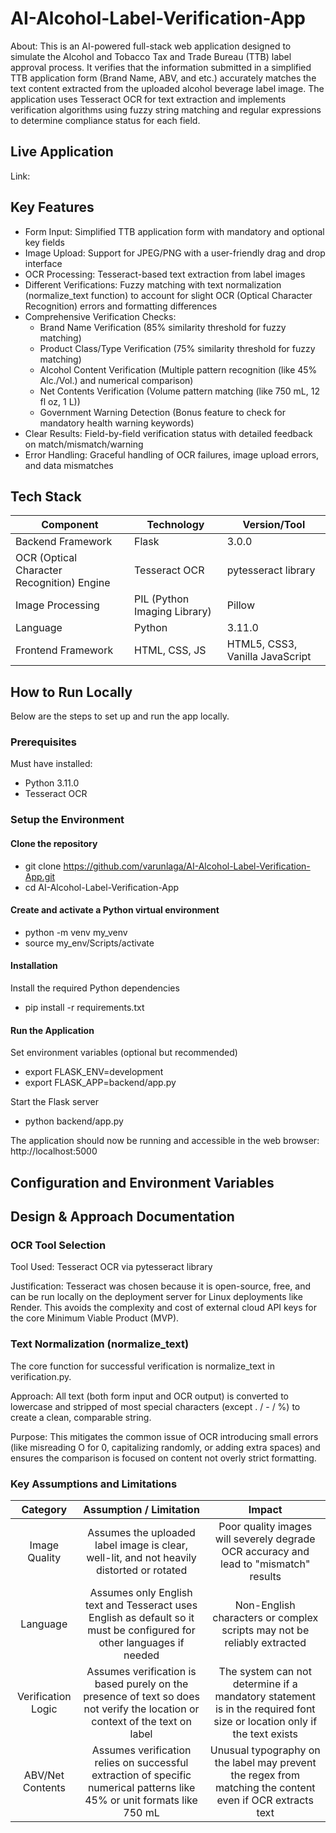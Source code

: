 # AI-Alcohol-Label-Verification-App

About: This is an AI-powered full-stack web application designed to simulate the Alcohol and Tobacco Tax and Trade Bureau ($\text{TTB}$) label approval process. It verifies that the information submitted in a simplified $\text{TTB}$ application form (Brand Name, $\text{ABV}$, and etc.) accurately matches the text content extracted from the uploaded alcohol beverage label image. The application uses Tesseract OCR for text extraction and implements verification algorithms using fuzzy string matching and regular expressions to determine compliance status for each field.

## Live Application

Link: 

## Key Features

- Form Input: Simplified TTB application form with mandatory and optional key fields
- Image Upload: Support for JPEG/PNG with a user-friendly drag and drop interface
- OCR Processing: Tesseract-based text extraction from label images
- Different Verifications: Fuzzy matching with text normalization (normalize_text function) to account for slight $\text{OCR}$ (Optical Character Recognition) errors and formatting differences
- Comprehensive Verification Checks:
  - Brand Name Verification (85% similarity threshold for fuzzy matching)
  - Product Class/Type Verification (75% similarity threshold for fuzzy matching)
  - Alcohol Content Verification (Multiple pattern recognition (like 45% $\text{Alc.}$/Vol.) and numerical comparison)
  - Net Contents Verification (Volume pattern matching (like 750 $\text{mL}$, 12 fl oz, 1 L))
  - Government Warning Detection (Bonus feature to check for mandatory health warning keywords)
- Clear Results: Field-by-field verification status with detailed feedback on match/mismatch/warning
- Error Handling: Graceful handling of $\text{OCR}$ failures, image upload errors, and data mismatches

## Tech Stack

|                  Component                 |          Technology          |           Version/Tool          |   
|--------------------------------------------|------------------------------|---------------------------------|
|              Backend Framework             |             Flask            |              3.0.0              |
| OCR (Optical Character Recognition) Engine |         Tesseract OCR        |       pytesseract library       |
|              Image Processing              | PIL (Python Imaging Library) |              Pillow             |
|                  Language                  |            Python            |              3.11.0             |
|             Frontend Framework             |         HTML, CSS, JS        | HTML5, CSS3, Vanilla JavaScript |


## How to Run Locally

Below are the steps to set up and run the app locally.

### Prerequisites

Must have installed:

- Python 3.11.0
- Tesseract OCR

### Setup the Environment

#### Clone the repository

- git clone https://github.com/varunlaga/AI-Alcohol-Label-Verification-App.git
- cd AI-Alcohol-Label-Verification-App

#### Create and activate a Python virtual environment

- python -m venv my_venv
- source my_env/Scripts/activate

#### Installation

Install the required Python dependencies

- pip install -r requirements.txt

#### Run the Application

Set environment variables (optional but recommended)

- export FLASK_ENV=development
- export FLASK_APP=backend/app.py

Start the Flask server

- python backend/app.py

The application should now be running and accessible in the web browser: http://localhost:5000

## Configuration and Environment Variables







## Design & Approach Documentation

### OCR Tool Selection

Tool Used: Tesseract OCR via pytesseract library

Justification: Tesseract was chosen because it is open-source, free, and can be run locally on the deployment server for Linux deployments like Render. This avoids the complexity and cost of external cloud API keys for the core Minimum Viable Product (MVP).

### Text Normalization (normalize_text)

The core function for successful verification is normalize_text in verification.py.

Approach: All text (both form input and OCR output) is converted to lowercase and stripped of most special characters (except $\text{.}$ / $\text{-}$ / %) to create a clean, comparable string.

Purpose: This mitigates the common issue of OCR introducing small errors (like misreading O for 0, capitalizing randomly, or adding extra spaces) and ensures the comparison is focused on content not overly strict formatting.

### Key Assumptions and Limitations

|      Category      |                                                    Assumption / Limitation                                                   |                                                         Impact                                                         |   
|:------------------:|:----------------------------------------------------------------------------------------------------------------------------:|:----------------------------------------------------------------------------------------------------------------------:|
|    Image Quality   |                   Assumes the uploaded label image is clear, well-lit, and not heavily distorted or rotated                  |                  Poor quality images will severely degrade OCR accuracy and lead to "mismatch" results                 |  
|      Language      |    Assumes only English text and Tesseract uses English as default so it must be configured for other languages if needed    |                         Non-English characters or complex scripts may not be reliably extracted                        |   
| Verification Logic | Assumes verification is based purely on the presence of text so does not verify the location or context of the text on label | The system can not determine if a mandatory statement is in the required font size or location only if the text exists |   
|  ABV/Net Contents  |   Assumes verification relies on successful extraction of specific numerical patterns like 45% or unit formats like 750 mL   |        Unusual typography on the label may prevent the regex from matching the content even if OCR extracts text       |   








